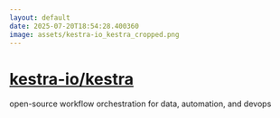 ```yaml
---
layout: default
date: 2025-07-20T18:54:28.400360
image: assets/kestra-io_kestra_cropped.png
---
```


# [kestra-io/kestra](https://github.com/kestra-io/kestra)

open-source workflow orchestration for data, automation, and devops
